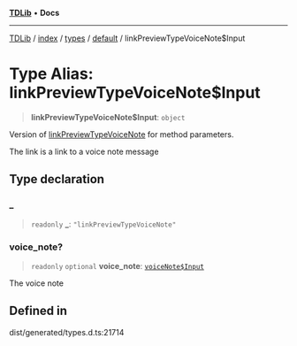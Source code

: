 [**TDLib**](../../../../../../README.md) • **Docs**

***

[TDLib](../../../../../../modules.md) / [index](../../../../../README.md) / [types](../../../README.md) / [default](../README.md) / linkPreviewTypeVoiceNote$Input

# Type Alias: linkPreviewTypeVoiceNote$Input

> **linkPreviewTypeVoiceNote$Input**: `object`

Version of [linkPreviewTypeVoiceNote](linkPreviewTypeVoiceNote.md) for method parameters.

The link is a link to a voice note message

## Type declaration

### \_

> `readonly` **\_**: `"linkPreviewTypeVoiceNote"`

### voice\_note?

> `readonly` `optional` **voice\_note**: [`voiceNote$Input`](voiceNote$Input-1.md)

The voice note

## Defined in

dist/generated/types.d.ts:21714
